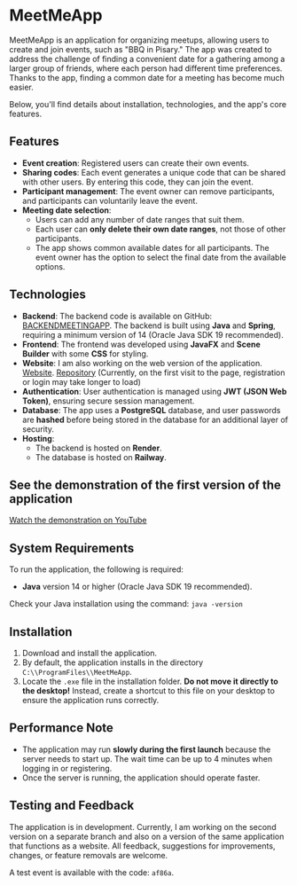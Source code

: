 # MeetMeApp

MeetMeApp is an application for organizing meetups, allowing users to create and join events, such as "BBQ in Pisary." The app was created to address the challenge of finding a convenient date for a gathering among a larger group of friends, where each person had different time preferences. Thanks to the app, finding a common date for a meeting has become much easier.

Below, you'll find details about installation, technologies, and the app's core features.

## Features

- **Event creation**: Registered users can create their own events.
- **Sharing codes**: Each event generates a unique code that can be shared with other users. By entering this code, they can join the event.
- **Participant management**: The event owner can remove participants, and participants can voluntarily leave the event.
- **Meeting date selection**:
  - Users can add any number of date ranges that suit them.
  - Each user can **only delete their own date ranges**, not those of other participants.
  - The app shows common available dates for all participants. The event owner has the option to select the final date from the available options.

## Technologies

- **Backend**: The backend code is available on GitHub: [BACKENDMEETINGAPP](https://github.com/gszczure/BACKENDMEETINGAPP). The backend is built using **Java** and **Spring**, requiring a minimum version of 14 (Oracle Java SDK 19 recommended).
- **Frontend**: The frontend was developed using **JavaFX** and **Scene Builder** with some **CSS** for styling.
- **Website**: I am also working on the web version of the application. [Website](https://meetme-web-q5ol.onrender.com/). [Repository](https://github.com/gszczure/MeetMe_Web_App) (Currently, on the first visit to the page, registration or login may take longer to load)
- **Authentication**: User authentication is managed using **JWT (JSON Web Token)**, ensuring secure session management.
- **Database**: The app uses a **PostgreSQL** database, and user passwords are **hashed** before being stored in the database for an additional layer of security.
- **Hosting**:
  - The backend is hosted on **Render**.
  - The database is hosted on **Railway**.

## See the demonstration of the first version of the application

[Watch the demonstration on YouTube](https://youtu.be/fVYEp7d8_mM)

## System Requirements

To run the application, the following is required:
- **Java** version 14 or higher (Oracle Java SDK 19 recommended).

Check your Java installation using the command:
`java -version`

## Installation

1. Download and install the application.
2. By default, the application installs in the directory `C:\\ProgramFiles\\MeetMeApp`.
3. Locate the `.exe` file in the installation folder. **Do not move it directly to the desktop!** Instead, create a shortcut to this file on your desktop to ensure the application runs correctly.

## Performance Note

- The application may run **slowly during the first launch** because the server needs to start up. The wait time can be up to 4 minutes when logging in or registering.
- Once the server is running, the application should operate faster.

## Testing and Feedback

The application is in development. Currently, I am working on the second version on a separate branch and also on a version of the same application that functions as a website. All feedback, suggestions for improvements, changes, or feature removals are welcome.

A test event is available with the code: `af86a`.
